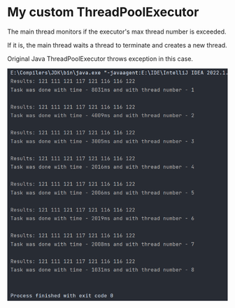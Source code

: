 # My custom ThreadPoolExecutor

The main thread monitors if the executor's max thread number is exceeded.

If it is, the main thread waits a thread to terminate and creates a new thread.

Original Java ThreadPoolExecutor throws exception in this case.

![alt text](Screenshot_Terminal.png)
